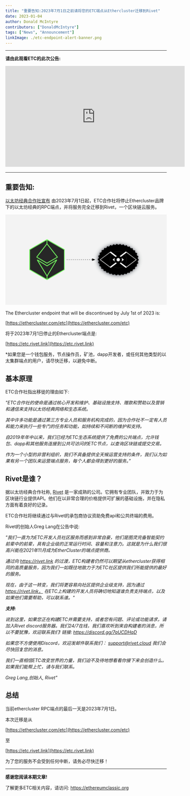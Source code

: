 ```yaml
---
title: "重要告知:2023年7月1日之前请将您的ETC端点从Ethercluster迁移到Rivet"
date: 2023-01-04
author: Donald McIntyre
contributors: ["DonaldMcIntyre"]
tags: ["News", "Announcement"]
linkImage: ./etc-endpoint-alert-banner.png
---
```


---
**请由此观看ETC的此次公告:**

<iframe width="560" height="315" src="https://www.youtube.com/embed/gYaL-yJCPB0" title="YouTube video player" frameborder="0" allow="accelerometer; autoplay; clipboard-write; encrypted-media; gyroscope; picture-in-picture; web-share" allowfullscreen></iframe>

---

## 重要告知:

[以太坊经典合作社宣布]([https://etccooperative.org/posts/2023-01-02-the-ethereum-classic-rpc-url-is-changing-from-ethercluster-to-rivet-zh]) 由2023年7月1日起，ETC合作社将停止Ethercluster品牌下的以太坊经典的RPC端点，并将服务完全迁移到Rivet，一个区块链云服务。

![从Ethercluster到Rivet.](./etc-endpoint-alert-banner.png)

The Ethercluster endpoint that will be discontinued by July 1st of 2023 is:

[https://ethercluster.com/etc](https://ethercluster.com/etc)

将于2023年7月1日停止的Ethercluster端点是:

[https://etc.rivet.link](https://etc.rivet.link)

*如果您是一个钱包服务，节点操作员，矿池，dapp开发者，或任何其他类型的以太集群端点的用户，请尽快迁移，以避免中断。

## 基本原理

ETC合作社指出移徙的理由如下:

*"ETC合作社的使命是通过核心开发和维护、基础设施支持、赠款和赞助以及营销和通信来支持以太坊经典网络和生态系统。*

*其中许多功能是通过第三方专业人员和服务机构完成的，因为合作社不一定有人员和能力来执行一些专门的任务和功能，如持续和不间断的维护和支持。*

*自2019年年中以来，我们已经为ETC生态系统提供了免费的公共端点，允许钱包、dapp和其他服务连接到公共可访问的ETC节点，以查询区块链或提交交易。*

*作为一个小型的非营利组织，我们不具备提供全天候运营支持的条件，我们认为如果有另一个团队来运营端点服务，每个人都会得到更好的服务。”*

## Rivet是谁？

据以太坊经典合作社称, [Rivet](https://rivet.cloud) 是一家成熟的公司。它拥有专业团队，并致力于为区块链行业提供API。他们在以非常合理的价格提供可扩展的基础设施，并在隐私方面有着良好的记录。

ETC合作社将继续通过与Rivet的承包商协议资助免费api和公共终端的费用。

Rivet的创始人Greg Lang在公告中说:

*"我们一直为为ETC开发人员社区服务而感到非常自豪，他们是图灵完备智能契约前辈中的前辈，具有企业级的正常运行时间、容量和注意力。这就是为什么我们很高兴能在2021年11月成为EtherCluster的端点提供商。*

*通过向 https://rivet.link 的过渡，ETC构建者仍然可以期望从ethercluster获得相同的高质量服务，因为我们一如既往地致力于为ETC社区提供我们所能提供的最好的服务。*

*现在，由于这一转变，我们将更容易向社区提供企业级支持，因为通过 https://rivet.link， 在ETC上构建的开发人员将确切地知道谁负责支持端点，以及如果他们需要帮助，可以联系谁。"*

***支持:***

*说到这里，如果您正在构建ETC并需要支持，或者您有问题、评论或功能请求，请加入Rivet discord服务器。我们24/7在线，我们喜欢听到来自构建者的消息，所以不要犹豫，欢迎联系我们! 链接: https://discord.gg/7qUCDHqD*

*如果您不方便使用Discord，欢迎发邮件联系我们： support@rivet.cloud 我们会尽快回复您的消息。*

*我们一直相信ETC改变世界的力量，我们迫不及待地想看看你接下来会创造什么。如果我们能帮上忙，请与我们联系。*

*Greg Lang,创始人, Rivet"*

## 总结

当前ethercluster RPC端点的最后一天是2023年7月1日。

本次迁移是从

[https://ethercluster.com/etc](https://ethercluster.com/etc)

至

[https://etc.rivet.link](https://etc.rivet.link)

为了您的服务不会受到任何中断，请务必尽快迁移！


---

**感谢您阅读本期文章!**

了解更多ETC相关内容，请访问: https://ethereumclassic.org
